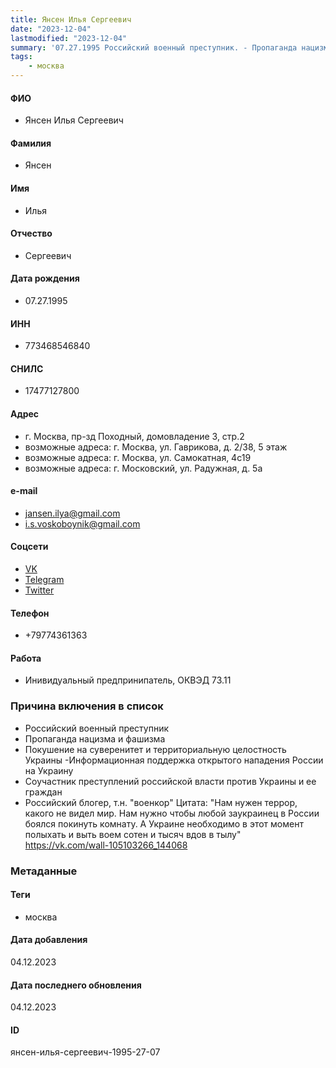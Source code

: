 ```yaml
---
title: Янсен Илья Сергеевич
date: "2023-12-04"
lastmodified: "2023-12-04"
summary: '07.27.1995 Российский военный преступник. - Пропаганда нацизма и фашизма. - Покушение на суверенитет и территориальную целостность Украины.  -Информационная поддержка открытого нападения России на Украину. - Соучастник преступлений российской власти против Украины и ее граждан. - Российский блогер, т.н. "военкор". . Цитата\:. "Нам нужен террор, какого не видел мир. Нам нужно чтобы любой заукраинец в России боялся покинуть комнату. А Украине необходимо в этот момент полыхать и выть воем сотен и тысяч вдов в тылу". https\://vk.com/wall-105103266_144068'
tags: 
    - москва
---
```

<!--# pp2-->
<!--## Фигурант-->
<!--### Личные данные-->
#### ФИО
- Янсен Илья Сергеевич
#### Фамилия
- Янсен
#### Имя
- Илья
#### Отчество
- Сергеевич
#### Дата рождения
- 07.27.1995
#### ИНН
- 773468546840
#### СНИЛС
- 17477127800
#### Адрес
- г. Москва, пр-зд Походный, домовладение 3, стр.2
- возможные адреса: г. Москва, ул. Гаврикова, д. 2/38, 5 этаж
- возможные адреса: г. Москва, ул. Самокатная, 4с19
- возможные адреса: г. Московский, ул. Радужная, д. 5а
#### e-mail
- jansen.ilya@gmail.com
- i.s.voskoboynik@gmail.com
#### Соцсети
- [VK](https://vk.com/id552883212)
- [Telegram](https://t.me/rus_jansen)
- [Twitter](https://twitter.com/rus_jansen)
#### Телефон
- +79774361363
#### Работа
- Инивидуальный предпринипатель, ОКВЭД 73.11
### Причина включения в список
- Российский военный преступник
- Пропаганда нацизма и фашизма
- Покушение на суверенитет и территориальную целостность Украины
 -Информационная поддержка открытого нападения России на Украину
- Соучастник преступлений российской власти против Украины и ее граждан
- Российский блогер, т.н. "военкор"
Цитата:
"Нам нужен террор, какого не видел мир. Нам нужно чтобы любой заукраинец в России боялся покинуть комнату. А Украине необходимо в этот момент полыхать и выть воем сотен и тысяч вдов в тылу"
https://vk.com/wall-105103266_144068
### Метаданные
#### Теги
- москва
#### Дата добавления
04.12.2023
#### Дата последнего обновления
04.12.2023
#### ID
янсен-илья-сергеевич-1995-27-07
<!--## END;-->
